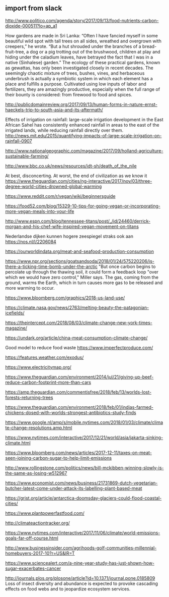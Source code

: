 ## import from slack 

http://www.politico.com/agenda/story/2017/09/13/food-nutrients-carbon-dioxide-000511?lo=ap_a1 

How gardens are made in Sri Lanka: “Often I have fancied myself in some beautiful wild spot with tall trees on all sides, wreathed and overgrown with creepers,” he wrote. “But a hut shrouded under the branches of a bread-fruit-tree, a dog or a pig trotting out of the brushwood, children at play and hiding under the caladium leaves, have betrayed the fact that I was in a native (Sinhalese) garden.” The ecology of these practical gardens, known as gewattas, has only been investigated closely in recent decades. The seemingly chaotic mixture of trees, bushes, vines, and herbaceous underbrush is actually a symbiotic system in which each element has a place and fulfills a purpose. Cultivated using low inputs of labor and fertilizers, they are amazingly productive, especially when the full range of their bounty is considered: from firewood to food and spices.

http://publicdomainreview.org/2017/09/13/human-forms-in-nature-ernst-haeckels-trip-to-south-asia-and-its-aftermath/ 

Effects of irrigation on rainfall:  large-scale irrigation development in the East African Sahel has consistently enhanced rainfall in areas to the east of the irrigated lands, while reducing rainfall directly over them. http://news.mit.edu/2015/quantifying-impacts-of-large-scale-irrigation-on-rainfall-0907

http://www.nationalgeographic.com/magazine/2017/09/holland-agriculture-sustainable-farming/

http://www.bbc.co.uk/news/resources/idt-sh/death_of_the_nile 

At best, disconcerting. At worst, the end of civilization as we know it https://www.theguardian.com/cities/ng-interactive/2017/nov/03/three-degree-world-cities-drowned-global-warming 

https://www.reddit.com/r/vegan/wiki/beginnersguide 

https://food52.com/blog/15329-10-tips-for-going-vegan-or-incorporating-more-vegan-meals-into-your-life 

http://www.espn.com/blog/tennessee-titans/post/_/id/24460/derrick-morgan-and-his-chef-wife-inspired-vegan-movement-on-titans 

Nederlandse dijken kunnen hogere zeespiegel straks ook aan
https://nos.nl/l/2206084 

https://ourworldindata.org/meat-and-seafood-production-consumption 

https://www.npr.org/sections/goatsandsoda/2018/01/24/575220206/is-there-a-ticking-time-bomb-under-the-arctic "But once carbon begins to percolate up through the thawing soil, it could form a feedback loop "over which we would have zero control," Miller says. The gas, coming from the ground, warms the Earth, which in turn causes more gas to be released and more warming to occur. 

https://www.bloomberg.com/graphics/2018-us-land-use/

https://climate.nasa.gov/news/2763/melting-beauty-the-patagonian-icefields/ 

https://theintercept.com/2018/08/03/climate-change-new-york-times-magazine/ 

https://undark.org/article/china-meat-consumption-climate-change/ 

Good model to reduce food waste https://www.imperfectproduce.com/ 

https://features.weather.com/exodus/ 

https://www.electricitymap.org/ 

https://www.theguardian.com/environment/2014/jul/21/giving-up-beef-reduce-carbon-footprint-more-than-cars 

https://amp.theguardian.com/commentisfree/2018/feb/13/worlds-lost-forests-returning-trees

https://www.theguardian.com/environment/2018/feb/01/indias-farmed-chickens-dosed-with-worlds-strongest-antibiotics-study-finds

https://www.google.nl/amp/s/mobile.nytimes.com/2018/01/03/climate/climate-change-resolutions.amp.html 

https://www.nytimes.com/interactive/2017/12/21/world/asia/jakarta-sinking-climate.html 

https://www.bloomberg.com/news/articles/2017-12-11/taxes-on-meat-seen-joining-carbon-sugar-to-help-limit-emissions

http://www.rollingstone.com/politics/news/bill-mckibben-winning-slowly-is-the-same-as-losing-w512967

https://www.economist.com/news/business/21731869-dutch-vegetarian-butcher-latest-come-under-attack-its-labelling-plant-based-meat

https://grist.org/article/antarctica-doomsday-glaciers-could-flood-coastal-cities/

https://www.plantpowerfastfood.com/

http://climateactiontracker.org/ 

https://www.nytimes.com/interactive/2017/11/06/climate/world-emissions-goals-far-off-course.html 

http://www.businessinsider.com/agrihoods-golf-communities-millennial-homebuyers-2017-10?r=US&IR=T

https://www.sciencealert.com/a-nine-year-study-has-just-shown-how-sugar-exacerbates-cancer 

http://journals.plos.org/plosone/article?id=10.1371/journal.pone.0185809  Loss of insect diversity and abundance is expected to provoke cascading effects on food webs and to jeopardize ecosystem services. 